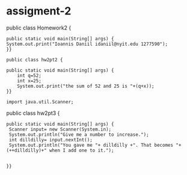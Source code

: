 # assigment-2
public class Homework2 {


    public static void main(String[] args) {
    System.out.print("Ioannis Daniil idaniil@nyit.edu 1277590");    
    }}
    
    public class hw2pt2 {

    public static void main(String[] args) {
        int q=52;
        int x=25;
        System.out.print("the sum of 52 and 25 is "+(q+x));
    }}
    
    import java.util.Scanner;
public class hw2pt3 {

    public static void main(String[] args) {
     Scanner input= new Scanner(System.in);
     System.out.println("Give me a number to increase.");
     int dilldilly= input.nextInt();
     System.out.println("You gave me "+ dilldilly +". That becomes "+(++dilldilly)+" when I add one to it.");
     

    }}
